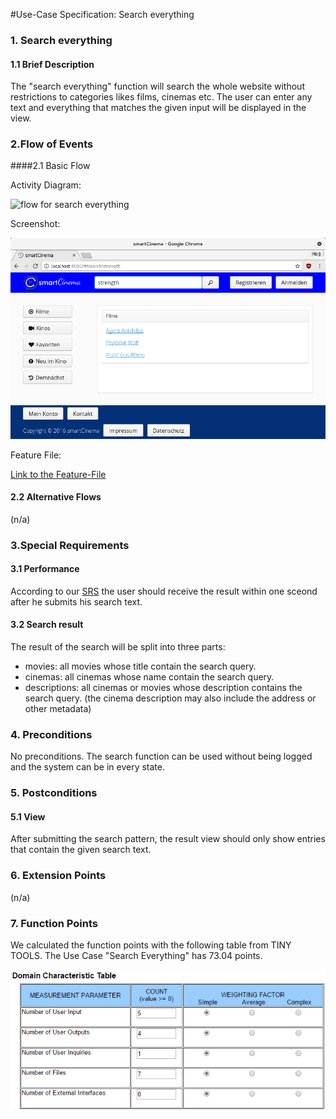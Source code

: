 #Use-Case Specification: Search everything 

### 1. Search everything

#### 1.1 Brief Description

The "search everything" function will search the whole website without restrictions to categories likes films, cinemas etc.
The user can enter any text and everything that matches the given input will be displayed in the view.

### 2.Flow of Events

####2.1 Basic Flow

Activity Diagram: 

![flow for search everything][flow]

Screenshot:

![screenshot][screenshot]

Feature File:

[Link to the Feature-File](../../web%20app/src/test/resources/de/tinf15b4/kino/cucumber/searchEverything.feature)

#### 2.2 Alternative Flows

(n/a)

### 3.Special Requirements

#### 3.1 Performance

According to our [SRS][SRS] the user should receive the result within one sceond after he submits his search text.

#### 3.2 Search result

The result of the search will be split into three parts:
- movies: all movies whose title contain the search query.
- cinemas: all cinemas whose name contain the search query.
- descriptions: all cinemas or movies whose description contains the search query.
  (the cinema description may also include the address or other metadata)

### 4. Preconditions

No preconditions. The search function can be used without being logged and the system can be in every state.
 
### 5. Postconditions

#### 5.1 View

After submitting the search pattern, the result view should only show entries that contain the given search text.

### 6. Extension Points
(n/a)

### 7. Function Points

We calculated the function points with the following table from TINY TOOLS. The Use Case "Search Everything" has
73.04 points.

![functionpoints]

<!-- Link definitions -->
[SRS]: ../SRS.md
[flow]: ./search%20everything/flow.png
[screenshot]: ./search%20everything/screenshot.png
[functionpoints]: ../TinyTools%20Functionpoints/search_everything_charTable.PNG

 
